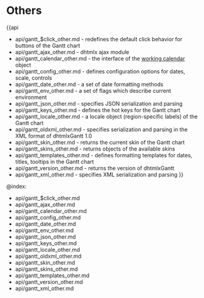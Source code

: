 
Others
=======

{{api
- api/gantt_$click_other.md - redefines the default click behavior for buttons of the Gantt chart
- api/gantt_ajax_other.md - dhtmlx ajax module
- api/gantt_calendar_other.md - the interface of the [working calendar](desktop/working_time.md#getcalendars) object
- api/gantt_config_other.md - defines configuration options for dates, scale, controls
- api/gantt_date_other.md - a set of date formatting methods
- api/gantt_env_other.md - a set of flags which describe current environment
- api/gantt_json_other.md - specifies JSON serialization and parsing
- api/gantt_keys_other.md - defines the hot keys for the Gantt chart
- api/gantt_locale_other.md - a locale object (region-specific labels) of the Gantt chart
- api/gantt_oldxml_other.md - specifies serialization and parsing in the XML format of dhtmlxGantt 1.0
- api/gantt_skin_other.md - returns the current skin of the Gantt chart
- api/gantt_skins_other.md - returns objects of the available skins
- api/gantt_templates_other.md - defines formatting templates for dates, titles, tooltips in the Gantt chart
- api/gantt_version_other.md - returns the version of dhtmlxGantt
- api/gantt_xml_other.md - specifies XML serialization and parsing
}}

@index:
- api/gantt_$click_other.md
- api/gantt_ajax_other.md
- api/gantt_calendar_other.md
- api/gantt_config_other.md
- api/gantt_date_other.md
- api/gantt_env_other.md
- api/gantt_json_other.md
- api/gantt_keys_other.md
- api/gantt_locale_other.md
- api/gantt_oldxml_other.md
- api/gantt_skin_other.md
- api/gantt_skins_other.md
- api/gantt_templates_other.md
- api/gantt_version_other.md
- api/gantt_xml_other.md


